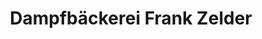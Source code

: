 ---
title: "Dampfbäckerei Frank Zelder"
url: /braunschweig/dampfbaeckerei-frank-zelder/
shop: Bäckerei
---
